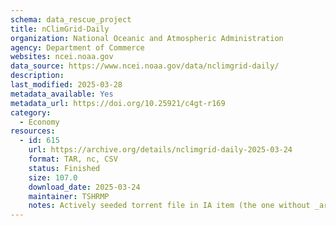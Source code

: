 ```yaml
---
schema: data_rescue_project 
title: nClimGrid-Daily
organization: National Oceanic and Atmospheric Administration
agency: Department of Commerce
websites: ncei.noaa.gov
data_source: https://www.ncei.noaa.gov/data/nclimgrid-daily/
description: 
last_modified: 2025-03-28
metadata_available: Yes
metadata_url: https://doi.org/10.25921/c4gt-r169
category:
  - Economy
resources:
  - id: 615
    url: https://archive.org/details/nclimgrid-daily-2025-03-24
    format: TAR, nc, CSV
    status: Finished
    size: 107.0
    download_date: 2025-03-24
    maintainer: TSHRMP
    notes: Actively seeded torrent file in IA item (the one without _archive).  Direct file upload in progress.Alternate torrent location  https//academictorrents.com/details/3b7d120c33110a0706c9afae714648b6f8e249a7
---
```

